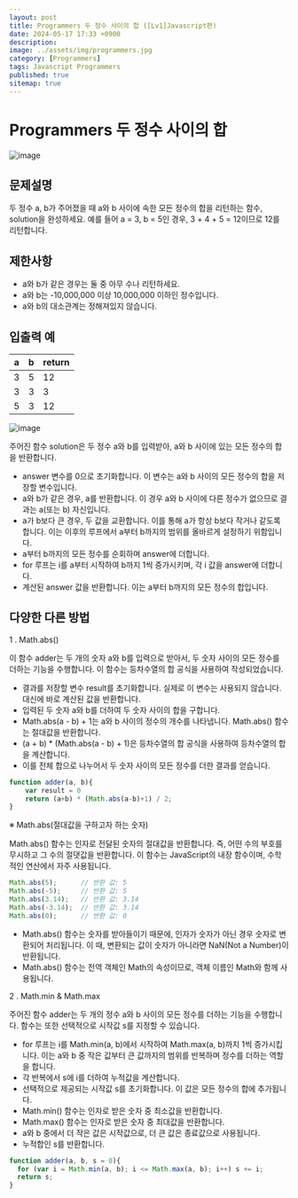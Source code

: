 ```yaml
---
layout: post
title: Programmers 두 정수 사이의 합 ([Lv1]Javascript편)
date: 2024-05-17 17:33 +0900
description: 
image: ../assets/img/programmers.jpg
category: [Programmers]
tags: Javascript Programmers
published: true
sitemap: true
---
```


# Programmers 두 정수 사이의 합

![image](https://github.com/gnlgk/gnlgk.github.io/assets/161431748/486c48a5-a5a7-4baf-a332-bea6cbde7302)

## 문제설명

두 정수 a, b가 주어졌을 때 a와 b 사이에 속한 모든 정수의 합을 리턴하는 함수, solution을 완성하세요.
예를 들어 a = 3, b = 5인 경우, 3 + 4 + 5 = 12이므로 12를 리턴합니다.

## 제한사항

* a와 b가 같은 경우는 둘 중 아무 수나 리턴하세요.
* a와 b는 -10,000,000 이상 10,000,000 이하인 정수입니다.
* a와 b의 대소관계는 정해져있지 않습니다.

## 입출력 예

|a|b|return|
|---|---|---|
|3|5|12|
|3|3|3|
|5|3|12|

![image](https://github.com/gnlgk/gnlgk.github.io/assets/161431748/420c8c51-d2de-43bf-b439-563c9ce6d00b)

주어진 함수 solution은 두 정수 a와 b를 입력받아, a와 b 사이에 있는 모든 정수의 합을 반환합니다.

* answer 변수를 0으로 초기화합니다. 이 변수는 a와 b 사이의 모든 정수의 합을 저장할 변수입니다.
* a와 b가 같은 경우, a를 반환합니다. 이 경우 a와 b 사이에 다른 정수가 없으므로 결과는 a(또는 b) 자신입니다.
* a가 b보다 큰 경우, 두 값을 교환합니다. 이를 통해 a가 항상 b보다 작거나 같도록 합니다. 이는 이후의 루프에서 a부터 b까지의 범위를 올바르게 설정하기 위함입니다.
* a부터 b까지의 모든 정수를 순회하며 answer에 더합니다.
* for 루프는 i를 a부터 시작하여 b까지 1씩 증가시키며, 각 i 값을 answer에 더합니다.
* 계산된 answer 값을 반환합니다. 이는 a부터 b까지의 모든 정수의 합입니다.

## 다양한 다른 방법

1 . Math.abs()

이 함수 adder는 두 개의 숫자 a와 b를 입력으로 받아서, 두 숫자 사이의 모든 정수를 더하는 기능을 수행합니다. 이 함수는 등차수열의 합 공식을 사용하여 작성되었습니다. 

* 결과를 저장할 변수 result를 초기화합니다. 실제로 이 변수는 사용되지 않습니다. 대신에 바로 계산된 값을 반환합니다.
* 입력된 두 숫자 a와 b를 더하여 두 숫자 사이의 합을 구합니다.
* Math.abs(a - b) + 1는 a와 b 사이의 정수의 개수를 나타냅니다. Math.abs() 함수는 절대값을 반환합니다.
* (a + b) * (Math.abs(a - b) + 1)은 등차수열의 합 공식을 사용하여 등차수열의 합을 계산합니다.
* 이를 전체 합으로 나누어서 두 숫자 사이의 모든 정수를 더한 결과를 얻습니다.

````javascript
function adder(a, b){
    var result = 0
    return (a+b) * (Math.abs(a-b)+1) / 2;
}
````

※ Math.abs(절대값을 구하고자 하는 숫자)

Math.abs() 함수는 인자로 전달된 숫자의 절대값을 반환합니다. 즉, 어떤 수의 부호를 무시하고 그 수의 절댓값을 반환합니다. 이 함수는 JavaScript의 내장 함수이며, 수학적인 연산에서 자주 사용됩니다.

````javascript
Math.abs(5);      // 반환 값: 5
Math.abs(-5);     // 반환 값: 5
Math.abs(3.14);   // 반환 값: 3.14
Math.abs(-3.14);  // 반환 값: 3.14
Math.abs(0);      // 반환 값: 0
````

* Math.abs() 함수는 숫자를 받아들이기 때문에, 인자가 숫자가 아닌 경우 숫자로 변환되어 처리됩니다. 이 때, 변환되는 값이 숫자가 아니라면 NaN(Not a Number)이 반환됩니다.
* Math.abs() 함수는 전역 객체인 Math의 속성이므로, 객체 이름인 Math와 함께 사용됩니다.

2 . Math.min & Math.max

주어진 함수 adder는 두 개의 정수 a와 b 사이의 모든 정수를 더하는 기능을 수행합니다. 함수는 또한 선택적으로 시작값 s를 지정할 수 있습니다.

* for 루프는 i를 Math.min(a, b)에서 시작하여 Math.max(a, b)까지 1씩 증가시킵니다. 이는 a와 b 중 작은 값부터 큰 값까지의 범위를 반복하며 정수를 더하는 역할을 합니다.
* 각 반복에서 s에 i를 더하여 누적값을 계산합니다.
* 선택적으로 제공되는 시작값 s를 초기화합니다. 이 값은 모든 정수의 합에 추가됩니다.
* Math.min() 함수는 인자로 받은 숫자 중 최소값을 반환합니다.
* Math.max() 함수는 인자로 받은 숫자 중 최대값을 반환합니다.
* a와 b 중에서 더 작은 값은 시작값으로, 더 큰 값은 종료값으로 사용됩니다.
* 누적합인 s를 반환합니다.

````javascript
function adder(a, b, s = 0){
  for (var i = Math.min(a, b); i <= Math.max(a, b); i++) s += i;
  return s;
}
````
